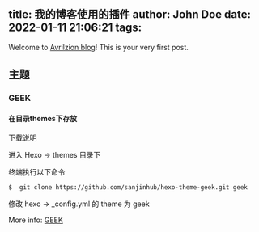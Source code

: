 title: 我的博客使用的插件
author: John Doe
date: 2022-01-11 21:06:21
tags:
---
Welcome to [Avrilzion blog](https://avrilzion.github.io)! This is your very first post. 

## 主题

### GEEK
#### 在目录themes下存放

下载说明

进入 Hexo -> themes 目录下

终端执行以下命令

``` bash
$  git clone https://github.com/sanjinhub/hexo-theme-geek.git geek 
```
修改 hexo -> _config.yml 的 theme 为 geek

More info: [GEEK](https://github.com/sanjinhub/hexo-theme-geek/)

